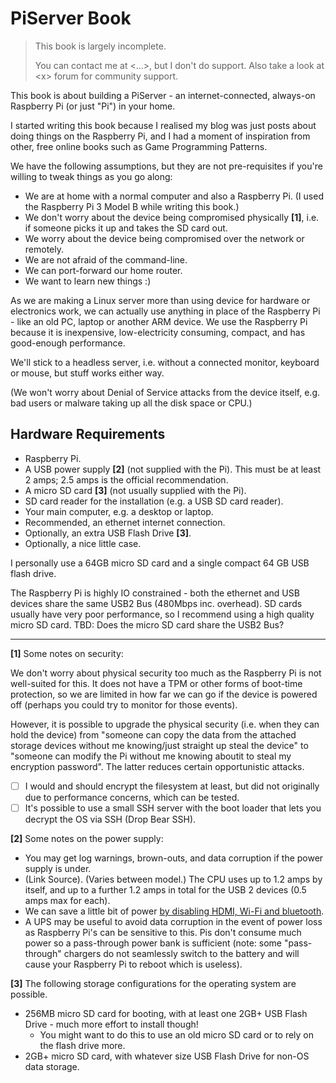 # PiServer Book

> This book is largely incomplete.
>
> You can contact me at &lt;...&gt;, but I don't do support. Also take a look at &lt;x&gt; forum for community support.

This book is about building a PiServer - an internet-connected, always-on Raspberry Pi \(or just "Pi"\) in your home.

I started writing this book because I realised my blog was just posts about doing things on the Raspberry Pi, and I had a moment of inspiration from other, free online books such as Game Programming Patterns.

We have the following assumptions, but they are not pre-requisites if you're willing to tweak things as you go along:

* We are at home with a normal computer and also a Raspberry Pi. \(I used the Raspberry Pi 3 Model B while writing this book.\)
* We don't worry about the device being compromised physically **\[1\]**, i.e. if someone picks it up and takes the SD card out.
* We worry about the device being compromised over the network or remotely.
* We are not afraid of the command-line.
* We can port-forward our home router.
* We want to learn new things :\)

As we are making a Linux server more than using device for hardware or electronics work, we can actually use anything in place of the Raspberry Pi - like an old PC, laptop or another ARM device. We use the Raspberry Pi because it is inexpensive, low-electricity consuming, compact, and has good-enough performance.

We'll stick to a headless server, i.e. without a connected monitor, keyboard or mouse, but stuff works either way.

\(We won't worry about Denial of Service attacks from the device itself, e.g. bad users or malware taking up all the disk space or CPU.\)

## Hardware Requirements

* Raspberry Pi.
* A USB power supply **\[2\]** \(not supplied with the Pi\). This must be at least 2 amps; 2.5 amps is the official recommendation.
* A micro SD card **\[3\]** \(not usually supplied with the Pi\).
* SD card reader for the installation \(e.g. a USB SD card reader\).
* Your main computer, e.g. a desktop or laptop.
* Recommended, an ethernet internet connection.
* Optionally, an extra USB Flash Drive **\[3\]**.
* Optionally, a nice little case.

I personally use a 64GB micro SD card and a single compact 64 GB USB flash drive.

The Raspberry Pi is highly IO constrained - both the ethernet and USB devices share the same USB2 Bus \(480Mbps inc. overhead\). SD cards usually have very poor performance, so I recommend using a high quality micro SD card. TBD: Does the micro SD card share the USB2 Bus?

---

**\[1\]** Some notes on security:

We don't worry about physical security too much as the Raspberry Pi is not well-suited for this. It does not have a TPM or other forms of boot-time protection, so we are limited in how far we can go if the device is powered off \(perhaps you could try to monitor for those events\).

However, it is possible to upgrade the physical security \(i.e. when they can hold the device\) from "someone can copy the data from the attached storage devices without me knowing/just straight up steal the device" to "someone can modify the Pi without me knowing aboutit to steal my encryption password". The latter reduces certain opportunistic attacks.

* [ ] I would and should encrypt the filesystem at least, but did not originally due to performance concerns, which can be tested.
* [ ] It's possible to use a small SSH server with the boot loader that lets you decrypt the OS via SSH \(Drop Bear SSH\).

**\[2\]** Some notes on the power supply:

* You may get log warnings, brown-outs, and data corruption if the power supply is under.
* \(Link Source\). \(Varies between model.\) The CPU uses up to 1.2 amps by itself, and up to a further 1.2 amps in total for the USB 2 devices \(0.5 amps max for each\).
* We can save a little bit of power [by disabling HDMI, Wi-Fi and bluetooth](https://www.jeffgeerling.com/blogs/jeff-geerling/raspberry-pi-zero-power).
* A UPS may be useful to avoid data corruption in the event of power loss as Raspberry Pi's can be sensitive to this. Pis don't consume much power so a pass-through power bank is sufficient \(note: some "pass-through" chargers do not seamlessly switch to the battery and will cause your Raspberry Pi to reboot which is useless\).

**\[3\]** The following storage configurations for the operating system are possible.

* 256MB micro SD card for booting, with at least one 2GB+ USB Flash Drive - much more effort to install though!
  * You might want to do this to use an old micro SD card or to rely on the flash drive more.
* 2GB+ micro SD card, with whatever size USB Flash Drive for non-OS data storage.



